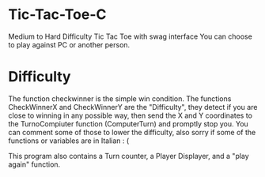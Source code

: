 # Tic-Tac-Toe-C
Medium to Hard Difficulty Tic Tac Toe with swag interface
You can choose to play against PC or another person.

# Difficulty
The function checkwinner is the simple win condition.
The functions CheckWinnerX and CheckWinnerY are the "Difficulty", they detect if you are close to winning in any possible way, then send the X and Y coordinates to the TurnoCompiuter function (ComputerTurn) and promptly stop you.
You can comment some of those to lower the difficulty, also sorry if some of the functions or variables are in Italian : (

This program also contains a Turn counter, a Player Displayer, and a "play again" function.

